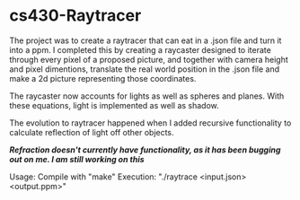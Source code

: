 # cs430-Raytracer

The project was to create a raytracer that can eat in a .json file and turn it into a ppm.
I completed this by creating a raycaster designed to iterate through every pixel of a proposed picture,
and together with camera height and pixel dimentions, translate the real world position in the .json file
and make a 2d picture representing those coordinates.

The raycaster now accounts for lights as well as spheres and planes. With these equations, light is implemented as well as shadow.

The evolution to raytracer happened when I added recursive functionality to calculate reflection of light off other objects.

***Refraction doesn't currently have functionality, as it has been bugging out on me. I am still working on this***

Usage:
Compile with "make"
Execution:
"./raytrace <width> <height> <input.json> <output.ppm>"
